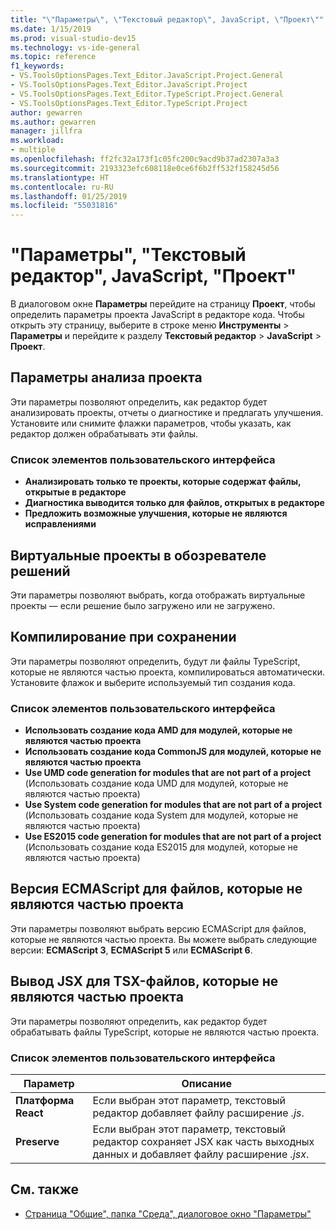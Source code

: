 ```yaml
---
title: "\"Параметры\", \"Текстовый редактор\", JavaScript, \"Проект\""
ms.date: 1/15/2019
ms.prod: visual-studio-dev15
ms.technology: vs-ide-general
ms.topic: reference
f1_keywords:
- VS.ToolsOptionsPages.Text_Editor.JavaScript.Project.General
- VS.ToolsOptionsPages.Text_Editor.JavaScript.Project
- VS.ToolsOptionsPages.Text_Editor.TypeScript.Project.General
- VS.ToolsOptionsPages.Text_Editor.TypeScript.Project
author: gewarren
ms.author: gewarren
manager: jillfra
ms.workload:
- multiple
ms.openlocfilehash: ff2fc32a173f1c05fc200c9acd9b37ad2307a3a3
ms.sourcegitcommit: 2193323efc608118e0ce6f6b2ff532f158245d56
ms.translationtype: HT
ms.contentlocale: ru-RU
ms.lasthandoff: 01/25/2019
ms.locfileid: "55031816"
---
```

# <a name="options-text-editor-javascript-project"></a>"Параметры", "Текстовый редактор", JavaScript, "Проект"

В диалоговом окне **Параметры** перейдите на страницу **Проект**, чтобы определить параметры проекта JavaScript в редакторе кода. Чтобы открыть эту страницу, выберите в строке меню **Инструменты** > **Параметры** и перейдите к разделу **Текстовый редактор** > **JavaScript** > **Проект**.

## <a name="project-analysis-options"></a>Параметры анализа проекта

Эти параметры позволяют определить, как редактор будет анализировать проекты, отчеты о диагностике и предлагать улучшения. Установите или снимите флажки параметров, чтобы указать, как редактор должен обрабатывать эти файлы.

### <a name="uielement-list"></a>Список элементов пользовательского интерфейса

- **Анализировать только те проекты, которые содержат файлы, открытые в редакторе**
- **Диагностика выводится только для файлов, открытых в редакторе**
- **Предложить возможные улучшения, которые не являются исправлениями**

## <a name="virtual-projects-in-solution-explorer"></a>Виртуальные проекты в обозревателе решений

Эти параметры позволяют выбрать, когда отображать виртуальные проекты — если решение было загружено или не загружено.

## <a name="compile-on-save"></a>Компилирование при сохранении

Эти параметры позволяют определить, будут ли файлы TypeScript, которые не являются частью проекта, компилироваться автоматически. Установите флажок и выберите используемый тип создания кода.

### <a name="uielement-list"></a>Список элементов пользовательского интерфейса

- **Использовать создание кода AMD для модулей, которые не являются частью проекта**
- **Использовать создание кода CommonJS для модулей, которые не являются частью проекта**
- **Use UMD code generation for modules that are not part of a project** (Использовать создание кода UMD для модулей, которые не являются частью проекта)
- **Use System code generation for modules that are not part of a project** (Использовать создание кода System для модулей, которые не являются частью проекта)
- **Use ES2015 code generation for modules that are not part of a project** (Использовать создание кода ES2015 для модулей, которые не являются частью проекта)

## <a name="ecmascript-version-for-files-that-are-not-part-of-a-project"></a>Версия ECMAScript для файлов, которые не являются частью проекта

Эти параметры позволяют выбрать версию ECMAScript для файлов, которые не являются частью проекта. Вы можете выбрать следующие версии: **ECMAScript 3**, **ECMAScript 5** или **ECMAScript 6**.

## <a name="jsx-emit-for-tsx-files-that-are-not-part-of-a-project"></a>Вывод JSX для TSX-файлов, которые не являются частью проекта

Эти параметры позволяют определить, как редактор будет обрабатывать файлы TypeScript, которые не являются частью проекта.

### <a name="uielement-list"></a>Список элементов пользовательского интерфейса

|Параметр|Описание|
|------------|-----------------|
|**Платформа React**|Если выбран этот параметр, текстовый редактор добавляет файлу расширение *.js*.|
|**Preserve**|Если выбран этот параметр, текстовый редактор сохраняет JSX как часть выходных данных и добавляет файлу расширение *.jsx*.|

## <a name="see-also"></a>См. также

- [Страница "Общие", папка "Среда", диалоговое окно "Параметры"](../../ide/reference/general-environment-options-dialog-box.md)